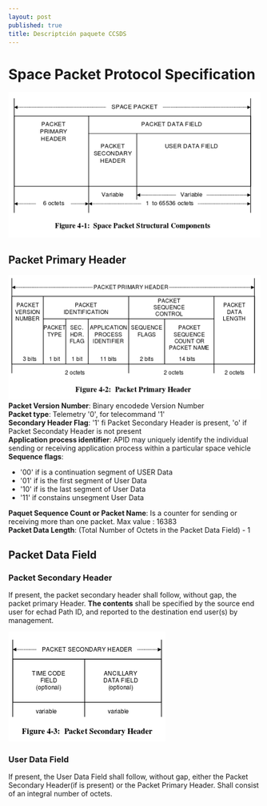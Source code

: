 ```yaml
---
layout: post
published: true
title: Descriptción paquete CCSDS
---
```


# Space Packet Protocol Specification

![](../images/CCSDS_1.png)

## Packet Primary Header
![](../images/CCSDS_2.png)
**Packet Version Number**: Binary encodede Version Number  
**Packet type**: Telemetry '0', for telecommand '1'  
**Secondary Header Flag**: '1' fi Packet Secondary Header is present, 'o' if Packet Secondaty Header is not present  
**Application process identifier**: APID may uniquely identify the individual sending or receiving application process within a particular space vehicle  
**Sequence flags**:  
* '00' if is a continuation segment of USER Data
* '01' if is the first segment of User Data
* '10' if is the last segment of User Data
* '11' if constains unsegment User Data

**Paquet Sequence Count or Packet Name**: Is a counter for sending or receiving more than one packet. Max value : 16383  
**Packet Data Length**: (Total Number of Octets in the Packet Data Field) - 1  

## Packet Data Field
### Packet Secondary Header
If present, the packet secondary header shall follow, without gap, the packet primary Header. **The contents** shall be specified by the source end user for echad Path ID, and reported to the destination end user(s) by management.

![](../images/CCSDS_3.png)

### User Data Field
If present, the User Data Field shall follow, without gap, either the Packet Secondary Header(if is present) or the Packet Primary Header.
Shall consist of an integral number of octets.
